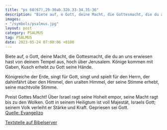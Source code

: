 ```yaml
---
title: "ps 68(67),29-30ab.32b.33-34.35-36"
description: "Biete auf, o Gott, deine Macht, die Gottesmacht, die du an uns erwiesen hast von deinem Tempel aus, hoch über Jerusalem. Könige kommen mit Gaben, Kusch erhebt zu Gott seine Hände.  Königreiche der Erde, singt für Gott, singt und spielt für den Herrn, der dahinfährt über den Him...."
images:
- "/symbols/psalmus.jpg"
layout: post
category: PSALMUS
tag: PSALMUS
date: 2023-05-24 07:00:06 +0100
---
```

Biete auf, o Gott, deine Macht,
die Gottesmacht, die du an uns erwiesen hast
von deinem Tempel aus, hoch über Jerusalem.
Könige kommen mit Gaben,
Kusch erhebt zu Gott seine Hände.

Königreiche der Erde, singt für Gott,
singt und spielt für den Herrn,
der dahinfährt über den Himmel, den uralten Himmel,
der seine Stimme erhebt, seine machtvolle Stimme.<!--more-->

Preist Gottes Macht!
Über Israel ragt seine Hoheit empor,
seine Macht ragt bis zu den Wolken.
Gott in seinem Heiligtum ist voll Majestät, Israels Gott;
seinem Volk verleiht er Stärke und Kraft. Gepriesen sei Gott.<br>
[Quelle: Evangelizo](https://evangeliumtagfuertag.org/DE/gospel)

[Textstelle auf Bibelserver](https://www.bibleserver.com/EU/ps68(67),29-30ab.32b.33-34.35-36)
